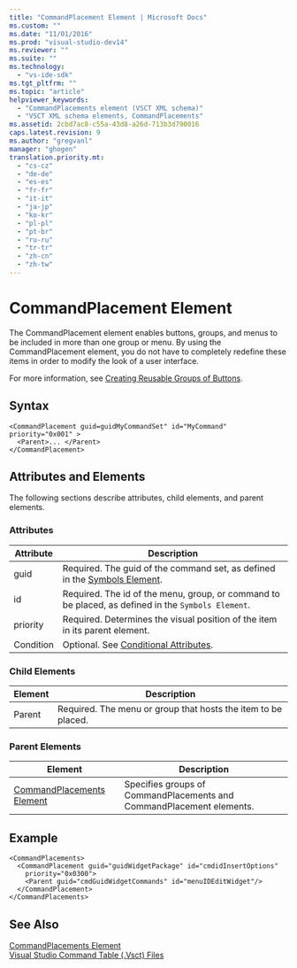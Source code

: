 ```yaml
---
title: "CommandPlacement Element | Microsoft Docs"
ms.custom: ""
ms.date: "11/01/2016"
ms.prod: "visual-studio-dev14"
ms.reviewer: ""
ms.suite: ""
ms.technology: 
  - "vs-ide-sdk"
ms.tgt_pltfrm: ""
ms.topic: "article"
helpviewer_keywords: 
  - "CommandPlacements element (VSCT XML schema)"
  - "VSCT XML schema elements, CommandPlacements"
ms.assetid: 2cbd7ac8-c55a-43d8-a26d-713b3d790016
caps.latest.revision: 9
ms.author: "gregvanl"
manager: "ghogen"
translation.priority.mt: 
  - "cs-cz"
  - "de-de"
  - "es-es"
  - "fr-fr"
  - "it-it"
  - "ja-jp"
  - "ko-kr"
  - "pl-pl"
  - "pt-br"
  - "ru-ru"
  - "tr-tr"
  - "zh-cn"
  - "zh-tw"
---
```

# CommandPlacement Element
The CommandPlacement element enables buttons, groups, and menus to be included in more than one group or menu. By using the CommandPlacement element, you do not have to completely redefine these items in order to modify the look of a user interface.  
  
 For more information, see [Creating Reusable Groups of Buttons](../extensibility/creating-reusable-groups-of-buttons.md).  
  
## Syntax  
  
```  
<CommandPlacement guid=guidMyCommandSet" id="MyCommand" priority="0x001" >  
  <Parent>... </Parent>  
</CommandPlacement>  
```  
  
## Attributes and Elements  
 The following sections describe attributes, child elements, and parent elements.  
  
### Attributes  
  
|Attribute|Description|  
|---------------|-----------------|  
|guid|Required. The guid of the command set, as defined in the [Symbols Element](../extensibility/symbols-element.md).|  
|id|Required. The id of the menu, group, or command to be placed, as defined in the `Symbols Element`.|  
|priority|Required. Determines the visual position of the item in its parent element.|  
|Condition|Optional. See [Conditional Attributes](../extensibility/vsct-xml-schema-conditional-attributes.md).|  
  
### Child Elements  
  
|Element|Description|  
|-------------|-----------------|  
|Parent|Required. The menu or group that hosts the item to be placed.|  
  
### Parent Elements  
  
|Element|Description|  
|-------------|-----------------|  
|[CommandPlacements Element](../extensibility/commandplacements-element.md)|Specifies groups of CommandPlacements and CommandPlacement elements.|  
  
## Example  
  
```  
<CommandPlacements>  
  <CommandPlacement guid="guidWidgetPackage" id="cmdidInsertOptions"  
    priority="0x0300">  
    <Parent guid="cmdGuidWidgetCommands" id="menuIDEditWidget"/>  
  </CommandPlacement>  
</CommandPlacements>  
```  
  
## See Also  
 [CommandPlacements Element](../extensibility/commandplacements-element.md)   
 [Visual Studio Command Table (.Vsct) Files](../extensibility/internals/visual-studio-command-table-dot-vsct-files.md)